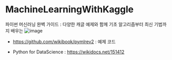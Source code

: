 # MachineLearningWithKaggle
파이썬 머신러닝 완벽 가이드 : 다양한 캐글 예제와 함께 기초 알고리즘부터 최신 기법까지 배우는
![image](https://github.com/IM2COLD/MachineLearningWithKaggle/assets/114397640/3ffa50c4-affc-4330-8156-d0b96ac41c69)
- https://github.com/wikibook/pymlrev2 : 예제 코드

- Python for DataScience : https://wikidocs.net/151412
